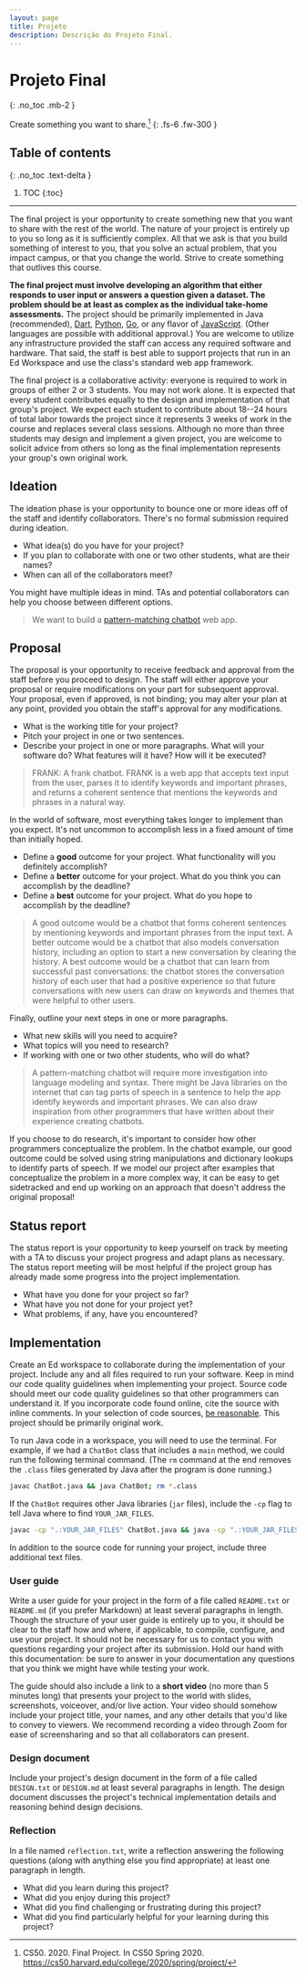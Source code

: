 ```yaml
---
layout: page
title: Projeto
description: Descrição do Projeto Final.
---
```


# Projeto Final

{: .no_toc .mb-2 }

Create something you want to share.[^1]
{: .fs-6 .fw-300 }

[^1]: CS50. 2020. Final Project. In CS50 Spring 2020. <https://cs50.harvard.edu/college/2020/spring/project/>

## Table of contents
{: .no_toc .text-delta }

1. TOC
{:toc}

---

The final project is your opportunity to create something new that you want to share with the rest of the world. The nature of your project is entirely up to you so long as it is sufficiently complex. All that we ask is that you build something of interest to you, that you solve an actual problem, that you impact campus, or that you change the world. Strive to create something that outlives this course.

**The final project must involve developing an algorithm that either responds to user input or answers a question given a dataset. The problem should be at least as complex as the individual take-home assessments.** The project should be primarily implemented in Java (recommended), [Dart](https://dart.dev/), [Python](https://www.python.org/), [Go](https://golang.org/), or any flavor of [JavaScript](https://www.javascript.com/). (Other languages are possible with additional approval.) You are welcome to utilize any infrastructure provided the staff can access any required software and hardware. That said, the staff is best able to support projects that run in an Ed Workspace and use the class's standard web app framework.

The final project is a collaborative activity: everyone is required to work in groups of either 2 or 3 students. You may not work alone. It is expected that every student contributes equally to the design and implementation of that group's project. We expect each student to contribute about 18--24 hours of total labor towards the project since it represents 3 weeks of work in the course and replaces several class sessions. Although no more than three students may design and implement a given project, you are welcome to solicit advice from others so long as the final implementation represents your group's own original work.

## Ideation

The ideation phase is your opportunity to bounce one or more ideas off of the staff and identify collaborators. There's no formal submission required during ideation.

- What idea(s) do you have for your project?
- If you plan to collaborate with one or two other students, what are their names?
- When can all of the collaborators meet?

You might have multiple ideas in mind. TAs and potential collaborators can help you choose between different options.

> We want to build a [pattern-matching chatbot](https://en.wikipedia.org/wiki/ELIZA) web app.

## Proposal

The proposal is your opportunity to receive feedback and approval from the staff before you proceed to design. The staff will either approve your proposal or require modifications on your part for subsequent approval. Your proposal, even if approved, is not binding; you may alter your plan at any point, provided you obtain the staff's approval for any modifications.

- What is the working title for your project?
- Pitch your project in one or two sentences.
- Describe your project in one or more paragraphs. What will your software do? What features will it have? How will it be executed?

> FRANK: A frank chatbot. FRANK is a web app that accepts text input from the user, parses it to identify keywords and important phrases, and returns a coherent sentence that mentions the keywords and phrases in a natural way.

In the world of software, most everything takes longer to implement than you expect. It's not uncommon to accomplish less in a fixed amount of time than initially hoped.

- Define a **good** outcome for your project. What functionality will you definitely accomplish?
- Define a **better** outcome for your project. What do you think you can accomplish by the deadline?
- Define a **best** outcome for your project. What do you hope to accomplish by the deadline?

> A good outcome would be a chatbot that forms coherent sentences by mentioning keywords and important phrases from the input text. A better outcome would be a chatbot that also models conversation history, including an option to start a new conversation by clearing the history. A best outcome would be a chatbot that can learn from successful past conversations: the chatbot stores the conversation history of each user that had a positive experience so that future conversations with new users can draw on keywords and themes that were helpful to other users.

Finally, outline your next steps in one or more paragraphs.

- What new skills will you need to acquire?
- What topics will you need to research?
- If working with one or two other students, who will do what?

> A pattern-matching chatbot will require more investigation into language modeling and syntax. There might be Java libraries on the internet that can tag parts of speech in a sentence to help the app identify keywords and important phrases. We can also draw inspiration from other programmers that have written about their experience creating chatbots.

If you choose to do research, it's important to consider how other programmers conceptualize the problem. In the chatbot example, our good outcome could be solved using string manipulations and dictionary lookups to identify parts of speech. If we model our project after examples that conceptualize the problem in a more complex way, it can be easy to get sidetracked and end up working on an approach that doesn't address the original proposal!

## Status report

The status report is your opportunity to keep yourself on track by meeting with a TA to discuss your project progress and adapt plans as necessary. The status report meeting will be most helpful if the project group has already made some progress into the project implementation.

- What have you done for your project so far?
- What have you not done for your project yet?
- What problems, if any, have you encountered?

## Implementation

Create an Ed workspace to collaborate during the implementation of your project. Include any and all files required to run your software. Keep in mind our code quality guidelines when implementing your project. Source code should meet our code quality guidelines so that other programmers can understand it. If you incorporate code found online, cite the source with inline comments. In your selection of code sources, [be reasonable](https://apps.leg.wa.gov/WAC/default.aspx?cite=478-121-107). This project should be primarily original work.

To run Java code in a workspace, you will need to use the terminal. For example, if we had a `ChatBot` class that includes a `main` method, we could run the following terminal command. (The `rm` command at the end removes the `.class` files generated by Java after the program is done running.)

```sh
javac ChatBot.java && java ChatBot; rm *.class
```

If the `ChatBot` requires other Java libraries (`jar` files), include the `-cp` flag to tell Java where to find `YOUR_JAR_FILES`.

```sh
javac -cp ".:YOUR_JAR_FILES" ChatBot.java && java -cp ".:YOUR_JAR_FILES" ChatBot; rm *.class
```

In addition to the source code for running your project, include three additional text files.

### User guide

Write a user guide for your project in the form of a file called `README.txt` or `README.md` (if you prefer Markdown) at least several paragraphs in length. Though the structure of your user guide is entirely up to you, it should be clear to the staff how and where, if applicable, to compile, configure, and use your project. It should not be necessary for us to contact you with questions regarding your project after its submission. Hold our hand with this documentation: be sure to answer in your documentation any questions that you think we might have while testing your work.

The guide should also include a link to a **short video** (no more than 5 minutes long) that presents your project to the world with slides, screenshots, voiceover, and/or live action. Your video should somehow include your project title, your names, and any other details that you'd like to convey to viewers. We recommend recording a video through Zoom for ease of screensharing and so that all collaborators can present.

### Design document

Include your project's design document in the form of a file called `DESIGN.txt` or `DESIGN.md` at least several paragraphs in length. The design document discusses the project's technical implementation details and reasoning behind design decisions.

### Reflection

In a file named `reflection.txt`, write a reflection answering the following questions (along with anything else you find appropriate) at least one paragraph in length.

- What did you learn during this project?
- What did you enjoy during this project?
- What did you find challenging or frustrating during this project?
- What did you find particularly helpful for your learning during this project?
